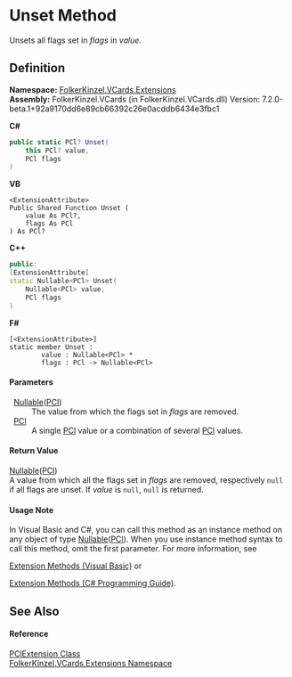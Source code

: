 # Unset Method


Unsets all flags set in *flags* in *value*.



## Definition
**Namespace:** <a href="ea6bb853-85f2-e58b-0429-68b3fa762c9a.md">FolkerKinzel.VCards.Extensions</a>  
**Assembly:** FolkerKinzel.VCards (in FolkerKinzel.VCards.dll) Version: 7.2.0-beta.1+92a9170dd6e89cb66392c26e0acddb6434e3fbc1

**C#**
``` C#
public static PCl? Unset(
	this PCl? value,
	PCl flags
)
```
**VB**
``` VB
<ExtensionAttribute>
Public Shared Function Unset ( 
	value As PCl?,
	flags As PCl
) As PCl?
```
**C++**
``` C++
public:
[ExtensionAttribute]
static Nullable<PCl> Unset(
	Nullable<PCl> value, 
	PCl flags
)
```
**F#**
``` F#
[<ExtensionAttribute>]
static member Unset : 
        value : Nullable<PCl> * 
        flags : PCl -> Nullable<PCl> 
```



#### Parameters
<dl><dt>  <a href="https://learn.microsoft.com/dotnet/api/system.nullable-1" target="_blank" rel="noopener noreferrer">Nullable</a>(<a href="2e02e536-d431-4304-276e-08321f1224a1.md">PCl</a>)</dt><dd>The value from which the flags set in <em>flags</em> are removed.</dd><dt>  <a href="2e02e536-d431-4304-276e-08321f1224a1.md">PCl</a></dt><dd>A single <a href="2e02e536-d431-4304-276e-08321f1224a1.md">PCl</a> value or a combination of several <a href="2e02e536-d431-4304-276e-08321f1224a1.md">PCl</a> values.</dd></dl>

#### Return Value
<a href="https://learn.microsoft.com/dotnet/api/system.nullable-1" target="_blank" rel="noopener noreferrer">Nullable</a>(<a href="2e02e536-d431-4304-276e-08321f1224a1.md">PCl</a>)  
A value from which all the flags set in *flags* are removed, respectively `null` if all flags are unset. If *value* is `null`, `null` is returned.

#### Usage Note
In Visual Basic and C#, you can call this method as an instance method on any object of type <a href="https://learn.microsoft.com/dotnet/api/system.nullable-1" target="_blank" rel="noopener noreferrer">Nullable</a>(<a href="2e02e536-d431-4304-276e-08321f1224a1.md">PCl</a>). When you use instance method syntax to call this method, omit the first parameter. For more information, see <a href="https://docs.microsoft.com/dotnet/visual-basic/programming-guide/language-features/procedures/extension-methods" target="_blank" rel="noopener noreferrer">

Extension Methods (Visual Basic)</a> or <a href="https://docs.microsoft.com/dotnet/csharp/programming-guide/classes-and-structs/extension-methods" target="_blank" rel="noopener noreferrer">

Extension Methods (C# Programming Guide)</a>.

## See Also


#### Reference
<a href="4fa3a036-0095-9473-17f0-0e28692180cf.md">PClExtension Class</a>  
<a href="ea6bb853-85f2-e58b-0429-68b3fa762c9a.md">FolkerKinzel.VCards.Extensions Namespace</a>  
